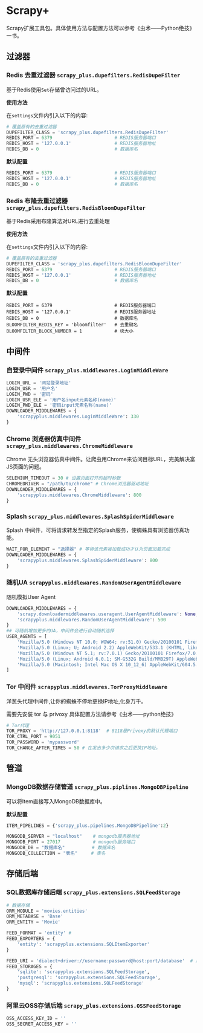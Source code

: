 # Scrapy+

Scrapy扩展工具包。具体使用方法与配置方法可以参考《虫术——Python绝技》一书。

## 过滤器

### Redis 去重过滤器 `scrapy_plus.dupefilters.RedisDupeFilter`

基于Redis使用`Set`存储曾访问过的URL。

**使用方法**

在`settings`文件内引入以下的内容:

```py
# 覆盖原有的去重过滤器
DUPEFILTER_CLASS = 'scrapy_plus.dupefilters.RedisDupeFilter' 
REDIS_PORT = 6379                       # REDIS服务器端口
REDIS_HOST = '127.0.0.1'                # REDIS服务器地址
REDIS_DB = 0                            # 数据库名
```

**默认配置**

```py
REDIS_PORT = 6379                       # REDIS服务器端口
REDIS_HOST = '127.0.0.1'                # REDIS服务器地址
REDIS_DB = 0                            # 数据库名
```

### Redis 布隆去重过滤器 `scrapy_plus.dupefilters.RedisBloomDupeFilter`

基于Redis采用布隆算法对URL进行去重处理

**使用方法**

在`settings`文件内引入以下的内容:

```py
# 覆盖原有的去重过滤器
DUPEFILTER_CLASS = 'scrapy_plus.dupefilters.RedisBloomDupeFilter' 
REDIS_PORT = 6379                       # REDIS服务器端口
REDIS_HOST = '127.0.0.1'                # REDIS服务器地址
REDIS_DB = 0                            # 数据库名
```

**默认配置**

```
REDIS_PORT = 6379                       # REDIS服务器端口
REDIS_HOST = '127.0.0.1'                # REDIS服务器地址
REDIS_DB = 0                            # 数据库名
BLOOMFILTER_REDIS_KEY = 'bloomfilter'   # 去重键名
BLOOMFILTER_BLOCK_NUMBER = 1            # 块大小
```

## 中间件

### 自登录中间件 `scrapy_plus.middlewares.LoginMiddleWare`

```py
LOGIN_URL = '网站登录地址'
LOGIN_USR = '用户名'
LOGIN_PWD = '密码'
LOGIN_USR_ELE = '用户名input元素名称(name)'
LOGIN_PWD_ELE = '密码input元素名称(name)'
DOWNLOADER_MIDDLEWARES = {
    'scrapyplus.middlewares.LoginMiddleWare': 330
}
```

### Chrome 浏览器仿真中间件 `scrapy_plus.middlewares.ChromeMiddleware`

Chrome 无头浏览器仿真中间件。让爬虫用Chrome来访问目标URL，完美解决富JS页面的问题。

```py
SELENIUM_TIMEOUT = 30 # 设置页面打开的超时秒数
CHROMEDRIVER = "/path/to/chrome" # Chrome浏览器驱动地址
DOWNLOADER_MIDDLEWARES = {
    'scrapyplus.middlewares.ChromeMiddleware': 800
}

```


### Splash `scrapy_plus.middlewares.SplashSpiderMiddleware`

Splash 中间件，可将请求转发至指定的Splash服务，使蜘蛛具有浏览器仿真功能。

```py
WAIT_FOR_ELEMENT = "选择器" # 等待该元素被加载成功才认为页面加载完成
DOWNLOADER_MIDDLEWARES = {
    'scrapyplus.middlewares.SplashSpiderMiddleware': 800
}
```

### 随机UA `scrapyplus.middlewares.RandomUserAgentMiddleware`

随机模拟User Agent

```python
DOWNLOADER_MIDDLEWARES = {
    'scrapy.downloadermiddlewares.useragent.UserAgentMiddleware': None,
    'scrapyplus.middlewares.RandomUserAgentMiddleware': 500
}
## 可随机增加更多的UA，中间件会进行自动随机选择
USER_AGENTS = [
    'Mozilla/5.0 (Windows NT 10.0; WOW64; rv:51.0) Gecko/20100101 Firefox/51.0',
    'Mozilla/5.0 (Linux; U; Android 2.2) AppleWebKit/533.1 (KHTML, like Gecko) Version/4.0 Mobile Safari/533.1',
    'Mozilla/5.0 (Windows NT 5.1; rv:7.0.1) Gecko/20100101 Firefox/7.0.1',
    'Mozilla/5.0 (Linux; Android 6.0.1; SM-G532G Build/MMB29T) AppleWebKit/537.36 (KHTML, like Gecko) Chrome/63.0.3239.83 Mobile Safari/537.36',
    'Mozilla/5.0 (Macintosh; Intel Mac OS X 10_12_6) AppleWebKit/604.5.6 (KHTML, like Gecko) Version/11.0.3 Safari/604.5.6'
]
```

### Tor 中间件 `scrapyplus.middlewares.TorProxyMiddleware`

洋葱头代理中间件,让你的蜘蛛不停地更换IP地址,化身万千。

需要先安装 tor 与 privoxy 具体配置方法请参考《虫术——python绝技》

```py
# Tor代理
TOR_PROXY = 'http://127.0.0.1:8118'  # 8118是Privoxy的默认代理端口
TOR_CTRL_PORT = 9051
TOR_PASSWORD = 'mypassword'
TOR_CHANGE_AFTER_TIMES = 50 # 在发出多少次请求之后更换IP地址。
```

## 管道

### MongoDB数据存储管道 `scrapy_plus.piplines.MongoDBPipeline`

可以将Item直接写入MongoDB数据库中。

**默认配置**

```py
ITEM_PIPELINES = {'scrapy_plus.pipelines.MongoDBPipeline':2}

MONGODB_SERVER = "localhost"    # mongodb服务器地址
MONGODB_PORT = 27017            # mongodb服务端口
MONGODB_DB = "数据库名"          # 数据库名
MONGODB_COLLECTION = "表名"     # 表名
```

## 存储后端

### SQL数据库存储后端 `scrapy_plus.extensions.SQLFeedStorage`

```py
# 数据存储
ORM_MODULE = 'movies.entities'
ORM_METABASE = 'Base'
ORM_ENTITY = 'Movie'

FEED_FORMAT = 'entity' # 
FEED_EXPORTERS = {
    'entity': 'scrapyplus.extensions.SQLItemExporter'
}

FEED_URI = 'dialect+driver://username:password@host:port/database'  # 默认后端存储文件的名称
FEED_STORAGES = {
    'sqlite': 'scrapyplus.extensions.SQLFeedStorage',
    'postgresql': 'scrapyplus.extensions.SQLFeedStorage',
    'mysql': 'scrapyplus.extensions.SQLFeedStorage'
}
```

### 阿里云OSS存储后端 `scrapy_plus.extensions.OSSFeedStorage`

```py
OSS_ACCESS_KEY_ID = ''
OSS_SECRET_ACCESS_KEY = ''
```